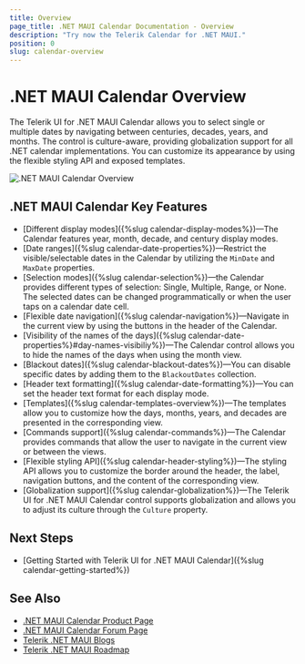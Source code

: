 ```yaml
---
title: Overview
page_title: .NET MAUI Calendar Documentation - Overview
description: "Try now the Telerik Calendar for .NET MAUI."
position: 0
slug: calendar-overview
---
```


# .NET MAUI Calendar Overview

The Telerik UI for .NET MAUI Calendar allows you to select single or multiple dates by navigating between centuries, decades, years, and months. The control is culture-aware, providing globalization support for all .NET calendar implementations. You can customize its appearance by using the flexible styling API and exposed templates. 

![.NET MAUI Calendar Overview](images/calendar-getting-started.png "Calendar Overview")

## .NET MAUI Calendar Key Features

* [Different display modes]({%slug calendar-display-modes%})&mdash;The Calendar features year, month, decade, and century display modes.
* [Date ranges]({%slug calendar-date-properties%})&mdash;Restrict the visible/selectable dates in the Calendar by utilizing the `MinDate` and `MaxDate` properties. 
* [Selection modes]({%slug calendar-selection%})&mdash;the Calendar provides different types of selection: Single, Multiple, Range, or None. The selected dates can be changed programmatically or when the user taps on a calendar date cell.
* [Flexible date navigation]({%slug calendar-navigation%})&mdash;Navigate in the current view by using the buttons in the header of the Calendar.
* [Visibility of the names of the days]({%slug calendar-date-properties%}#day-names-visibiliy%})&mdash;The Calendar control allows you to hide the names of the  days when using the month view.
* [Blackout dates]({%slug calendar-blackout-dates%})&mdash;You can disable specific dates by adding them to the `BlackoutDates` collection.
* [Header text formatting]({%slug calendar-date-formatting%})&mdash;You can set the header text format for each display mode. 
* [Templates]({%slug calendar-templates-overview%})&mdash;The templates allow you to customize how the days, months, years, and decades are presented in the corresponding view.
* [Commands support]({%slug calendar-commands%})&mdash;The Calendar provides commands that allow the user to navigate in the current view or between the views.
* [Flexible styling API]({%slug calendar-header-styling%})&mdash;The styling API allows you to customize the border around the header, the label, navigation buttons, and the content of the corresponding view.
* [Globalization support]({%slug calendar-globalization%})&mdash;The Telerik UI for .NET MAUI Calendar control supports globalization and allows you to adjust its culture through the `Culture` property.

## Next Steps

- [Getting Started with Telerik UI for .NET MAUI Calendar]({%slug calendar-getting-started%})

## See Also

- [.NET MAUI Calendar Product Page](https://www.telerik.com/maui-ui/calendar)
- [.NET MAUI Calendar Forum Page](https://www.telerik.com/forums/maui?tagId=2057)
- [Telerik .NET MAUI Blogs](https://www.telerik.com/blogs/mobile-net-maui)
- [Telerik .NET MAUI Roadmap](https://www.telerik.com/support/whats-new/maui-ui/roadmap)
